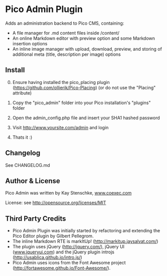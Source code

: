 Pico Admin Plugin
=================

Adds an administration backend to Pico CMS, containing:
 * A file manager for .md content files inside /content/
 * An online Markdown editor with preview option and some Markdown insertion options
 * An inline image manager with upload, download, preview, and storing of additional meta (title, description per image) options


Install
-------
0. Ensure having installed the pico_placing plugin (https://github.com/ollierik/Pico-Placing)
   (or do not use the "Placing" attribute)

1. Copy the "pico_admin" folder into your Pico installation's "plugins" folder
2. Open the admin_config.php file and insert your SHA1 hashed password
3. Visit http://www.yoursite.com/admin and login
4. Thats it :)


Changelog
---------
See CHANGELOG.md


Author & License
----------------
Pico Admin was written by Kay Stenschke, www.coexec.com

License: see http://opensource.org/licenses/MIT


Third Party Credits
-------------------
* Pico Admin Plugin was initially started by refactoring and extending the Pico Editor plugin by Gilbert Pellegrom.
* The inline Markdown RTE is markItUp! (http://markitup.jaysalvat.com/)
* The plugin uses jQuery (http://jquery.com/), jQuery UI (www.jqueryui.com) and the jQuery plugin introjs (http://usablica.github.io/intro.js/)
* Pico Admin uses icons from the Font Awesome project (http://fortawesome.github.io/Font-Awesome/).